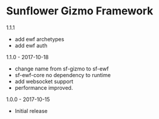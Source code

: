 Sunflower Gizmo Framework
======================================
1.1.1 

  - add ewf archetypes
  - add ewf auth
  
1.1.0 - 2017-10-18

  - change name from sf-gizmo to sf-ewf
  - sf-ewf-core no dependency to runtime
  - add websocket support
  - performance improved.
  
1.0.0 - 2017-10-15

 - Initial release
